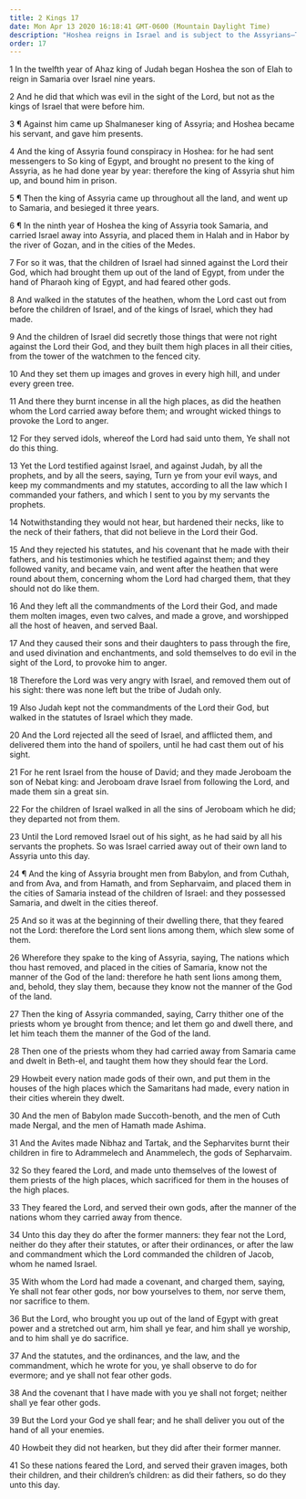 ```yaml
---
title: 2 Kings 17
date: Mon Apr 13 2020 16:18:41 GMT-0600 (Mountain Daylight Time)
description: "Hoshea reigns in Israel and is subject to the Assyrians—The Israelites forsake the Lord, worship idols, serve Baal, and reject all that the Lord has given them—The ten tribes are carried away captive by the kings of Assyria—The land of Israel (Samaria) is repopulated by other people—Many forms of false worship are found among the Samaritans."
order: 17
---
```


1 In the twelfth year of Ahaz king of Judah began Hoshea the son of Elah to reign in Samaria over Israel nine years.

2 And he did that which was evil in the sight of the Lord, but not as the kings of Israel that were before him.

3 ¶ Against him came up Shalmaneser king of Assyria; and Hoshea became his servant, and gave him presents.

4 And the king of Assyria found conspiracy in Hoshea: for he had sent messengers to So king of Egypt, and brought no present to the king of Assyria, as he had done year by year: therefore the king of Assyria shut him up, and bound him in prison.

5 ¶ Then the king of Assyria came up throughout all the land, and went up to Samaria, and besieged it three years.

6 ¶ In the ninth year of Hoshea the king of Assyria took Samaria, and carried Israel away into Assyria, and placed them in Halah and in Habor by the river of Gozan, and in the cities of the Medes.

7 For so it was, that the children of Israel had sinned against the Lord their God, which had brought them up out of the land of Egypt, from under the hand of Pharaoh king of Egypt, and had feared other gods.

8 And walked in the statutes of the heathen, whom the Lord cast out from before the children of Israel, and of the kings of Israel, which they had made.

9 And the children of Israel did secretly those things that were not right against the Lord their God, and they built them high places in all their cities, from the tower of the watchmen to the fenced city.

10 And they set them up images and groves in every high hill, and under every green tree.

11 And there they burnt incense in all the high places, as did the heathen whom the Lord carried away before them; and wrought wicked things to provoke the Lord to anger.

12 For they served idols, whereof the Lord had said unto them, Ye shall not do this thing.

13 Yet the Lord testified against Israel, and against Judah, by all the prophets, and by all the seers, saying, Turn ye from your evil ways, and keep my commandments and my statutes, according to all the law which I commanded your fathers, and which I sent to you by my servants the prophets.

14 Notwithstanding they would not hear, but hardened their necks, like to the neck of their fathers, that did not believe in the Lord their God.

15 And they rejected his statutes, and his covenant that he made with their fathers, and his testimonies which he testified against them; and they followed vanity, and became vain, and went after the heathen that were round about them, concerning whom the Lord had charged them, that they should not do like them.

16 And they left all the commandments of the Lord their God, and made them molten images, even two calves, and made a grove, and worshipped all the host of heaven, and served Baal.

17 And they caused their sons and their daughters to pass through the fire, and used divination and enchantments, and sold themselves to do evil in the sight of the Lord, to provoke him to anger.

18 Therefore the Lord was very angry with Israel, and removed them out of his sight: there was none left but the tribe of Judah only.

19 Also Judah kept not the commandments of the Lord their God, but walked in the statutes of Israel which they made.

20 And the Lord rejected all the seed of Israel, and afflicted them, and delivered them into the hand of spoilers, until he had cast them out of his sight.

21 For he rent Israel from the house of David; and they made Jeroboam the son of Nebat king: and Jeroboam drave Israel from following the Lord, and made them sin a great sin.

22 For the children of Israel walked in all the sins of Jeroboam which he did; they departed not from them.

23 Until the Lord removed Israel out of his sight, as he had said by all his servants the prophets. So was Israel carried away out of their own land to Assyria unto this day.

24 ¶ And the king of Assyria brought men from Babylon, and from Cuthah, and from Ava, and from Hamath, and from Sepharvaim, and placed them in the cities of Samaria instead of the children of Israel: and they possessed Samaria, and dwelt in the cities thereof.

25 And so it was at the beginning of their dwelling there, that they feared not the Lord: therefore the Lord sent lions among them, which slew some of them.

26 Wherefore they spake to the king of Assyria, saying, The nations which thou hast removed, and placed in the cities of Samaria, know not the manner of the God of the land: therefore he hath sent lions among them, and, behold, they slay them, because they know not the manner of the God of the land.

27 Then the king of Assyria commanded, saying, Carry thither one of the priests whom ye brought from thence; and let them go and dwell there, and let him teach them the manner of the God of the land.

28 Then one of the priests whom they had carried away from Samaria came and dwelt in Beth-el, and taught them how they should fear the Lord.

29 Howbeit every nation made gods of their own, and put them in the houses of the high places which the Samaritans had made, every nation in their cities wherein they dwelt.

30 And the men of Babylon made Succoth-benoth, and the men of Cuth made Nergal, and the men of Hamath made Ashima.

31 And the Avites made Nibhaz and Tartak, and the Sepharvites burnt their children in fire to Adrammelech and Anammelech, the gods of Sepharvaim.

32 So they feared the Lord, and made unto themselves of the lowest of them priests of the high places, which sacrificed for them in the houses of the high places.

33 They feared the Lord, and served their own gods, after the manner of the nations whom they carried away from thence.

34 Unto this day they do after the former manners: they fear not the Lord, neither do they after their statutes, or after their ordinances, or after the law and commandment which the Lord commanded the children of Jacob, whom he named Israel.

35 With whom the Lord had made a covenant, and charged them, saying, Ye shall not fear other gods, nor bow yourselves to them, nor serve them, nor sacrifice to them.

36 But the Lord, who brought you up out of the land of Egypt with great power and a stretched out arm, him shall ye fear, and him shall ye worship, and to him shall ye do sacrifice.

37 And the statutes, and the ordinances, and the law, and the commandment, which he wrote for you, ye shall observe to do for evermore; and ye shall not fear other gods.

38 And the covenant that I have made with you ye shall not forget; neither shall ye fear other gods.

39 But the Lord your God ye shall fear; and he shall deliver you out of the hand of all your enemies.

40 Howbeit they did not hearken, but they did after their former manner.

41 So these nations feared the Lord, and served their graven images, both their children, and their children’s children: as did their fathers, so do they unto this day.
